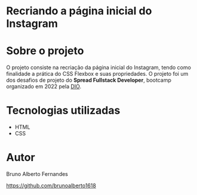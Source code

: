 # Recriando a página inicial do Instagram

# Sobre o projeto

O projeto consiste na recriação da página inicial do Instagram, tendo como finalidade a prática do CSS Flexbox e suas propriedades. O projeto foi um dos desafios de projeto do **Spread Fullstack Developer**, bootcamp organizado em 2022 pela [DIO](https://www.dio.me/).

# Tecnologias utilizadas
- HTML
- CSS

# Autor

Bruno Alberto Fernandes

https://github.com/brunoalberto1618
